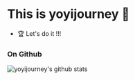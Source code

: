 # This is yoyijourney 🏡

+ 🏆 Let's do it !!!

<!---
yoyijourney/yoyijourney is a ✨ special ✨ repository because its `README.md` (this file) appears on your GitHub profile.
You can click the Preview link to take a look at your changes.
--->

### On Github
![yoyijourney's github stats](https://github-readme-stats.vercel.app/api?username=yoyijourney&show_icons=true&theme=tokyonight)
